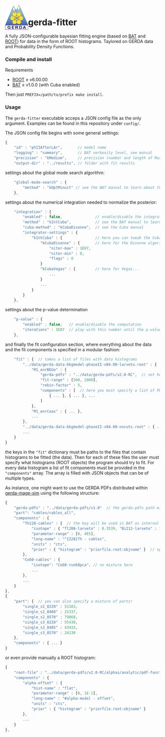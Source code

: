 <img src=".github/gerda-logo.png" align="left"  height="80"/>

# gerda-fitter

A fully JSON-configurable bayesian fitting engine (based on [BAT](https://github.com/bat/bat) and [ROOT](https://github.com/root-project/root)) for data in the form of ROOT histograms. Taylored on GERDA data and Probability Density Functions.

### Compile and install

Requirements
 - [ROOT](https://github.com/root-project/root) ≥ v6.00.00
 - [BAT](https://github.com/bat/bat) ≥ v1.0.0 (with Cuba enabled)

Then just `PREFIX=/path/to/prefix make install`.

### Usage

The `gerda-fitter` executable acceps a JSON config file as the only argument. Examples can be found in this repository under `config/`.

The JSON config file begins with some general settings:
```js
{
    "id" : "phIIAfterLAr",       // model name
    "logging" : "summary",       // BAT verbosity level, see manual
    "precision" : "kMedium",     // precision (number and length of Markov chains), see BAT manual
    "output-dir" : "../results", // folder with fit results
```
settings about the global mode search algorithm:
```js
    "global-mode-search" : {
        "method" : "kOptMinuit" // see the BAT manual to learn about the other algorithms
    },
```
settings about the numerical integration needed to normalize the posterior:
```js
    "integration" : {
        "enabled" : false,               // enable/disable the integration step
        "method" : "kIntCuba",           // see the BAT manual to learn about the other algorithms
        "cuba-method" : "kCubaDivonne",  // see the Cuba manual
        "integrator-settings" : {
            "kIntCuba" : {               // here you can tweak the Cuba integration settings
                "kCubaDivonne" : {       // here for the Divonne algorithm
                    "niter-max" : 1E07,
                    "niter-min" : 0,
                    "flags" : 0
                }
                "kCubaVegas" : {         // here for Vegas...
                    ...
                }
                ...
            }
        }
    },
```
settings about the p-value determination
```js
    "p-value" : {
        "enabled" : false,   // enable/disable the computation
        "iterations" : 1E07  // play with this number until the p-value is stable
    },
```
and finally the fit configuration section, where everything about the data and the fit components is specified in a modular fashion:
```js
    "fit" : {  // takes a list of files with data histograms
        "../data/gerda-data-bkgmodel-phaseII-v04.00-larveto.root" : {  // takes a list of object names in the file
            "M1_enrBEGe" : {
                "gerda-pdfs" : "../data/gerda-pdfs/v2.0-RC",  // set here the path to the gerda-pdfs, if you want
                "fit-range" : [560, 2000],
                "rebin-factor" : 5,
                "components" : [  // here you must specify a list of PDFs you want to use
                    { ... }, { ... }, ...
                ]
            },
            "M1_enrCoax" : { ... },
            ...
        },
        "../data/gerda-data-bkgmodel-phaseII-v04.00-nocuts.root" : { ... }
        ...
    }
}
```
the keys in the `"fit"` dictionary must be paths to the files that contain histograms to be fitted (the data). Then for each of these files the user must specify what histograms (ROOT objects) the program should try to fit. For every data histogram a list of fit components must be provided in the `"components"` array. The array is filled with JSON objects that can be of multiple types.

As instance, one might want to use the GERDA PDFs distributed within [gerda-mage-sim](https://github.com/mppmu/gerda-mage-sim) using the following structure:
```js
{
    "gerda-pdfs" : "../data/gerda-pdfs/v1.0"  // the gerda-pdfs path might be set here to override the global one
    "part": "cables/cables_all",
    "components" : {
        "Th228-cables" : {  // the key will be used in BAT as internal parameter name, choose a unique name!
            "isotope" : { "Tl208-larveto" : 0.3539, "Bi212-larveto" : 1 },  // specify a mixture of isotopes
            "parameter-range" : [0, 4E5],
            "long-name" : "^{228}Th - cables",
            "units" : "cts",
            "prior" : { "histogram" : "priorfile.root:objname" }  // specify prior via external TH1
        },
        "Co60-cables" : {
            "isotope": "Co60-run68pca", // no mixture here
            ...
        },
        ...
    }
},
{
    "part": {  // you can also specify a mixture of parts!
        "single_s2_8220" : 52183,
        "single_s2_8408" : 25337,
        "single_s2_8570" : 79868,
        "single_s3_8220" : 55438,
        "single_s3_8405" : 43433,
        "single_s3_8570" : 24130
    },
    "components" : { ... }
}
```
or even provide manually a ROOT histogram:
```js
{
    "root-file" : "../data/gerda-pdfs/v2.0-RC/alphas/analytic/pdf-functions.root",
    "components" : {
        "alpha-offset" : {
            "hist-name" : "flat",
            "parameter-range" : [0, 1E-1],
            "long-name" : "#alpha-model - offset",
            "units" : "cts",
            "prior" : { "histogram" : "priorfile.root:objname" }
        },
        ...
    }
},
```
